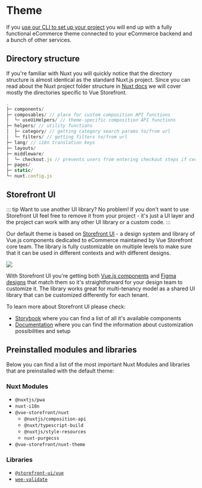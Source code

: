 # Theme

If you [use our CLI to set up your project](./general/getting-started) you will end up with a fully functional eCommerce theme connected to your eCommerce backend and a bunch of other services.

## Directory structure

If you're familiar with Nuxt you will quickly notice that the directory structure is almost identical as the standard Nuxt.js project. Since you can read about the Nuxt project folder structure in [Nuxt docs](https://nuxtjs.org/docs/2.x/get-started/directory-structure) we will cover mostly the directories specific to Vue Storefront.

```js
.
├─ components/
├─ composables/ // place for custom composition API functions
│  └─ useUiHelpers/ // theme-specific composition API functions
├─ helpers/ // utility functions
│  ├─ category/ // getting category search params to/from url 
│  └─ filters/ // getting filters to/from url 
├─ lang/ // i18n translation keys
├─ layouts/
├─ middleware/
│  └─ checkout.js // prevents users from entering checkout steps if certain information is missing
├─ pages/
├─ static/
└─ nuxt.config.js
```

## Storefront UI

::: tip Want to use another UI library? No problem!
If you don't want to use Storefront UI feel free to remove it from your project - it's just a UI layer and the project can work with any other UI library or a custom code.
:::

Our default theme is based on [Storefront UI](http://storefrontui.io/) - a design system and library of Vue.js components dedicated to eCommerce maintained by Vue Storefront core team. The library is fully customizable on multiple levels to make sure that it can be used in different contexts and with different designs. 

<img src="https://camo.githubusercontent.com/5e44d945fe332e31a78af2f8345cdb3aae2de666aa3619ca81f67da7ff2187f8/68747470733a2f2f692e6962622e636f2f37534b627a354b2f3132333435372e706e67" />

With Storefront UI you're getting both [Vue.js components]((https://storybook.storefrontui.io/)) and [Figma designs](figma.com/file/N0Ct95cSAoODNv7zYS01ng/Storefront-UI-%7C-Design-System?node-id=0%3A1) that match them so it's straightforward for your design team to customize it. The library works great for multi-tenancy model as a shared UI library that can be customized differently for each tenant.

To learn more about Storefront UI please check:
- [Storybook](https://storybook.storefrontui.io/) where you can find a list of all it's available components
- [Documentation](https://docs.storefrontui.io/) where you can find the information about customization possibilities and setup

## Preinstalled modules and libraries

Below you can find a list of the most important Nuxt Modules and libraries that are preinstalled with the default theme:
<!-- todo make proper docs for vsf modules and move their submodules to these docs-->
### Nuxt Modules

- `@nuxtjs/pwa`
- `nuxt-i18n`
- `@vue-storefront/nuxt`
  - `@nuxtjs/composition-api`
  - `@nuxt/typescript-build`
  - `@nuxtjs/style-resources`
  - `nuxt-purgecss`
- `@vue-storefront/nuxt-theme`

### Libraries
- [`@storefront-ui/vue`](https://storefrontui.io)
- [`wee-validate`](https://vee-validate.logaretm.com/v3)